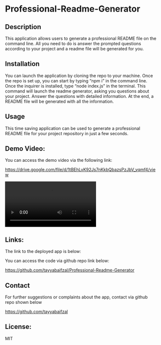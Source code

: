# Professional-Readme-Generator

## Description
This application allows users to generate a professional README file on the command line. All you need to do is answer the prompted questions according to your project and a readme file will be generated for you. 

## Installation
You can launch the application by cloning the repo to your machine. Once the repo is set up, you can start by typing “npm i” in the command line. Once the inquirer is installed, type “node index.js” in the terminal. This command will launch the readme generator, asking you questions about your project. Answer the questions with detailed information. At the end, a README file will be generated with all the information. 


## Usage
This time saving application can be used to generate a professional README file for your project repository in just a few seconds.

## Demo Video:
You can access the demo video via the following link:

https://drive.google.com/file/d/1tBEhLvK92Js7nKkbQbazsPzJbV_vqmf4/view

<video src="https://drive.google.com/file/d/1tBEhLvK92Js7nKkbQbazsPzJbV_vqmf4/view"></video>


## Links:
The link to the deployed app is below:




You can access the code via github repo link below:

https://github.com/tayyabaifzal/Professional-Readme-Generator

## Contact
For further suggestions or complaints about the app, contact via github repo shown below

https://github.com/tayyabaifzal


## License:
MIT